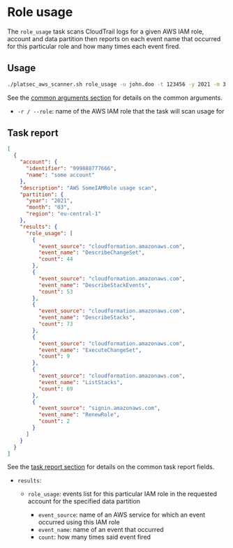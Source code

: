 # Role usage

The `role_usage` task scans CloudTrail logs for a given AWS IAM role, account and data partition then reports on each
event name that occurred for this particular role and how many times each event fired.

## Usage

```sh
./platsec_aws_scanner.sh role_usage -u john.doo -t 123456 -y 2021 -m 3 -re eu-central-1 -a 999888777666 --role SomeIAMRole
```

See the [common arguments section](../usage.md#common-arguments) for details on the common arguments.

- `-r / --role`: name of the AWS IAM role that the task will scan usage for

## Task report

```json
[
  {
    "account": {
      "identifier": "999888777666",
      "name": "some account"
    },
    "description": "AWS SomeIAMRole usage scan",
    "partition": {
      "year": "2021",
      "month": "03",
      "region": "eu-central-1"
    },
    "results": {
      "role_usage": [
        {
          "event_source": "cloudformation.amazonaws.com",
          "event_name": "DescribeChangeSet",
          "count": 44
        },
        {
          "event_source": "cloudformation.amazonaws.com",
          "event_name": "DescribeStackEvents",
          "count": 53
        },
        {
          "event_source": "cloudformation.amazonaws.com",
          "event_name": "DescribeStacks",
          "count": 73
        },
        {
          "event_source": "cloudformation.amazonaws.com",
          "event_name": "ExecuteChangeSet",
          "count": 9
        },
        {
          "event_source": "cloudformation.amazonaws.com",
          "event_name": "ListStacks",
          "count": 69
        },
        {
          "event_source": "signin.amazonaws.com",
          "event_name": "RenewRole",
          "count": 2
        }
      ]
    }
  }
]
```

See the [task report section](../usage.md#task-report) for details on the common task report fields.

- `results`:

  - `role_usage`: events list for this particular IAM role in the requested account for the specified data partition

    - `event_source`: name of an AWS service for which an event occurred using this IAM role
    - `event_name`: name of an event that occurred
    - `count`: how many times said event fired
